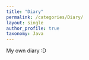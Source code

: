 ```yaml
---
title: "Diary"
permalink: /categories/Diary/
layout: single
author_profile: true
taxonomy: Java
---
```


My own diary :D
